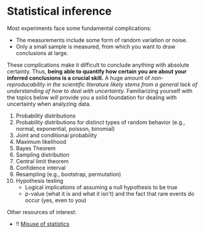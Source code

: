 # Statistical inference
Most experiments face some fundamental complications:
- The measurements include some form of random variation or noise.
- Only a small sample is measured, from which you want to draw conclusions at large.

These complications make it difficult to conclude anything with absolute certainty. Thus, **being able to quantify how certain you are about your inferred conclusions is a crucial skill.** A huge amount of *non-reproducability in the scientific literature likely stems from a general lack of understanding of how to deal with uncertainty.* Familiarizing yourself with the topics below will provide you a solid foundation for dealing with uncertainty when analyzing data.

1. Probability distributions
2. Probability distributions for distinct types of random behavior (e.g., normal, exponential, poisson, binomial)
3. Joint and conditional probability
4. Maximum likelihood
5. Bayes Theorem
6. Sampling distribution
7. Central limit theorem
8. Confidence interval
9. Resampling (e.g., bootstrap, permutation)
10. Hypothesis testing
    - Logical implications of assuming a null hypothesis to be true
    - p-value (what it is and what it isn't) and the fact that rare events do occur (yes, even to you)

Other resources of interest:

- :bangbang: [Misuse of statistics](https://en.wikipedia.org/wiki/Misuse_of_statistics)
